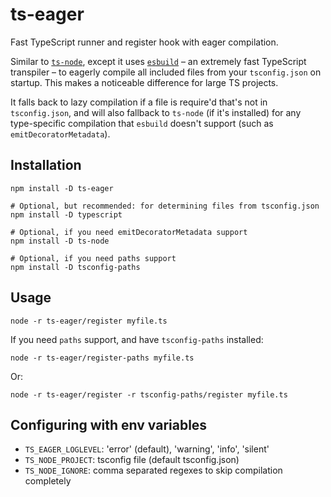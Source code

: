 # ts-eager

Fast TypeScript runner and register hook with eager compilation.

Similar to [`ts-node`](https://github.com/TypeStrong/ts-node), except it uses [`esbuild`](https://github.com/evanw/esbuild) – an extremely fast TypeScript transpiler – to eagerly compile all included files from your `tsconfig.json` on startup. This makes a noticeable difference for large TS projects.

It falls back to lazy compilation if a file is require'd that's not in `tsconfig.json`, and will also fallback to `ts-node` (if it's installed) for any type-specific compilation that `esbuild` doesn't support (such as `emitDecoratorMetadata`).

## Installation

```console
npm install -D ts-eager

# Optional, but recommended: for determining files from tsconfig.json
npm install -D typescript

# Optional, if you need emitDecoratorMetadata support
npm install -D ts-node

# Optional, if you need paths support
npm install -D tsconfig-paths
```

## Usage

```console
node -r ts-eager/register myfile.ts
```

If you need `paths` support, and have `tsconfig-paths` installed:

```console
node -r ts-eager/register-paths myfile.ts
```

Or:

```console
node -r ts-eager/register -r tsconfig-paths/register myfile.ts
```

## Configuring with env variables

- `TS_EAGER_LOGLEVEL`: 'error' (default), 'warning', 'info', 'silent'
- `TS_NODE_PROJECT`: tsconfig file (default tsconfig.json)
- `TS_NODE_IGNORE`: comma separated regexes to skip compilation completely
